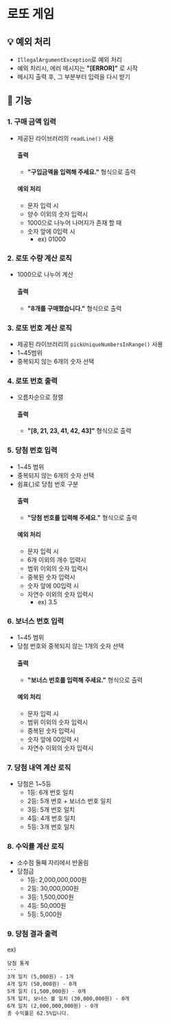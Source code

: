 # 로또 게임

## 💡 예외 처리
- `IllegalArgumentException`로 예외 처리
- 예외 처리시, 에러 메시지는 **"[ERROR]"** 로 시작
- 메시지 출력 후, 그 부분부터 입력을 다시 받기

## 🔧 기능

### 1. 구매 금액 입력
- 제공된 라이브러리의 `readLine()` 사용
  #### 출력
  - **"구입금액을 입력해 주세요."** 형식으로 출력
  #### 예외 처리
  - 문자 입력 시
  - 양수 이외의 숫자 입력시
  - 1000으로 나누어 나머지가 존재 할 때
  - 숫자 앞에 0입력 시
    - ex) 01000

### 2. 로또 수량 계산 로직
- 1000으로 나누어 계산
  #### 출력
  - **"8개를 구매했습니다."** 형식으로 출력

### 3. 로또 번호 계산 로직
- 제공된 라이브러리의 `pickUniqueNumbersInRange()` 사용
- 1~45범위
- 중복되지 않는 6개의 숫자 선택

### 4. 로또 번호 출력
- 오름차순으로 정렬
  #### 출력
  - **"[8, 21, 23, 41, 42, 43]"** 형식으로 출력

### 5. 당첨 번호 입력
- 1~45 범위
- 중복되지 않는 6개의 숫자 선택
- 쉼표(,)로 당첨 번호 구분
  #### 출력
  - **"당첨 번호를 입력해 주세요."** 형식으로 출력
  #### 예외 처리
  - 문자 입력 시
  - 6개 이외의 개수 입력시
  - 범위 이외의 숫자 입력시
  - 중복된 숫자 입력시
  - 숫자 앞에 00입력 시
  - 자연수 이외의 숫자 입력시
    - ex) 3.5

### 6. 보너스 번호 입력
- 1~45 범위
- 당첨 번호와 중복되지 않는 1개의 숫자 선택
  #### 출력
  - **"보너스 번호를 입력해 주세요."** 형식으로 출력
  #### 예외 처리
  - 문자 입력 시 
  - 범위 이외의 숫자 입력시
  - 중복된 숫자 입력시
  - 숫자 앞에 00입력 시
  - 자연수 이외의 숫자 입력시

### 7. 당첨 내역 계산 로직
- 당첨은 1~5등
  - 1등: 6개 번호 일치 
  - 2등: 5개 번호 + 보너스 번호 일치
  - 3등: 5개 번호 일치  
  - 4등: 4개 번호 일치
  - 5등: 3개 번호 일치

### 8. 수익률 계산 로직
- 소수점 둘째 자리에서 반올림
- 당첨금
  - 1등: 2,000,000,000원
  - 2등: 30,000,000원
  - 3등: 1,500,000원
  - 4등: 50,000원
  - 5등: 5,000원

### 9. 당첨 결과 출력
ex)
```
당첨 통계
---
3개 일치 (5,000원) - 1개
4개 일치 (50,000원) - 0개
5개 일치 (1,500,000원) - 0개
5개 일치, 보너스 볼 일치 (30,000,000원) - 0개
6개 일치 (2,000,000,000원) - 0개
총 수익률은 62.5%입니다.
```